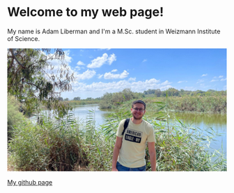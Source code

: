 # Welcome to my web page!

My name is Adam Liberman and I'm a M.Sc. student in Weizmann Institute of Science. 

![](PHOTO.jpg)

[My github page](https://github.com/AdamLiberman/AdamLiberman.github.io/tree/main)
